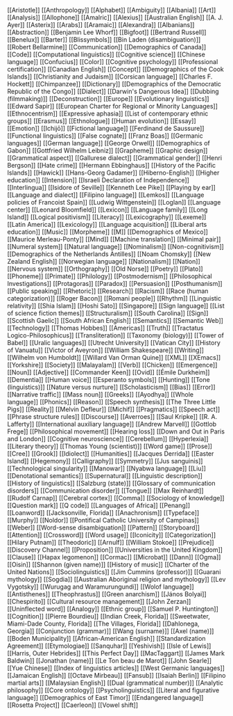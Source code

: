 [[Aristotle]]
[[Anthropology]]
[[Alphabet]]
[[Ambiguity]]
[[Albania]]
[[Art]]
[[Analysis]]
[[Allophone]]
[[Amalric]]
[[Alexius]]
[[Australian English]]
[[A. J. Ayer]]
[[Asterix]]
[[Arabs]]
[[Aramaic]]
[[Alexandra]]
[[Albanians]]
[[Abstraction]]
[[Benjamin Lee Whorf]]
[[Bigfoot]]
[[Bertrand Russell]]
[[Benelux]]
[[Barter]]
[[Blissymbols]]
[[Bin Laden (disambiguation)]]
[[Robert Bellarmine]]
[[Communication]]
[[Demographics of Canada]]
[[Code]]
[[Computational linguistics]]
[[Cognitive science]]
[[Chinese language]]
[[Confucius]]
[[Color]]
[[Cognitive psychology]]
[[Professional certification]]
[[Canadian English]]
[[Concept]]
[[Demographics of the Cook Islands]]
[[Christianity and Judaism]]
[[Corsican language]]
[[Charles F. Hockett]]
[[Chimpanzee]]
[[Dictionary]]
[[Demographics of the Democratic Republic of the Congo]]
[[Dialect]]
[[Darwin's Dangerous Idea]]
[[Dubbing (filmmaking)]]
[[Deconstruction]]
[[Europe]]
[[Evolutionary linguistics]]
[[Edward Sapir]]
[[European Charter for Regional or Minority Languages]]
[[Ethnocentrism]]
[[Expressive aphasia]]
[[List of contemporary ethnic groups]]
[[Erasmus]]
[[Ethnologue]]
[[Human evolution]]
[[Essay]]
[[Emotion]]
[[Ichijō]]
[[Fictional language]]
[[Ferdinand de Saussure]]
[[Functional linguistics]]
[[False cognate]]
[[Franz Boas]]
[[Germanic languages]]
[[German language]]
[[George Orwell]]
[[Demographics of Gabon]]
[[Gottfried Wilhelm Leibniz]]
[[Grapheme]]
[[Graphic design]]
[[Grammatical aspect]]
[[Gallurese dialect]]
[[Grammatical gender]]
[[Henri Bergson]]
[[Hate crime]]
[[Hermann Ebbinghaus]]
[[History of the Pacific Islands]]
[[Hawick]]
[[Hans-Georg Gadamer]]
[[Hiberno-English]]
[[Higher education]]
[[Intension]]
[[Israeli Declaration of Independence]]
[[Interlingua]]
[[Isidore of Seville]]
[[Kenneth Lee Pike]]
[[Playing by ear]]
[[Language and dialect]]
[[Filipino language]]
[[Lemkos]]
[[Language policies of Francoist Spain]]
[[Ludwig Wittgenstein]]
[[Loglan]]
[[Language center]]
[[Leonard Bloomfield]]
[[Lexicon]]
[[Language family]]
[[Long Island]]
[[Logical positivism]]
[[Literacy]]
[[Lexicography]]
[[Lexeme]]
[[Latin America]]
[[Lexicology]]
[[Language acquisition]]
[[Liberal arts education]]
[[Music]]
[[Morpheme]]
[[M]]
[[Demographics of Mexico]]
[[Maurice Merleau-Ponty]]
[[Mind]]
[[Machine translation]]
[[Minimal pair]]
[[Numeral system]]
[[Natural language]]
[[Nominalism]]
[[Non-cognitivism]]
[[Demographics of the Netherlands Antilles]]
[[Noam Chomsky]]
[[New Zealand English]]
[[Norwegian language]]
[[Nationalism]]
[[Nation]]
[[Nervous system]]
[[Orthography]]
[[Old Norse]]
[[Poetry]]
[[Plato]]
[[Phoneme]]
[[Primate]]
[[Philology]]
[[Postmodernism]]
[[Philosophical Investigations]]
[[Protagoras]]
[[Paradox]]
[[Persuasion]]
[[Posthumanism]]
[[Public speaking]]
[[Rhetoric]]
[[Research]]
[[Racism]]
[[Race (human categorization)]]
[[Roger Bacon]]
[[Romani people]]
[[Rhythm]]
[[Linguistic relativity]]
[[Shia Islam]]
[[Hoshi Sato]]
[[Singapore]]
[[Sign language]]
[[List of science fiction themes]]
[[Structuralism]]
[[South Carolina]]
[[Sign]]
[[Scottish Gaelic]]
[[South African English]]
[[Semantics]]
[[Semantic Web]]
[[Technology]]
[[Thomas Hobbes]]
[[Americas]]
[[Truth]]
[[Tractatus Logico-Philosophicus]]
[[Transliteration]]
[[Taxonomy (biology)]]
[[Tower of Babel]]
[[Uralic languages]]
[[Utrecht University]]
[[Vatican City]]
[[History of Vanuatu]]
[[Victor of Aveyron]]
[[William Shakespeare]]
[[Writing]]
[[Wilhelm von Humboldt]]
[[Willard Van Orman Quine]]
[[XML]]
[[XEmacs]]
[[Yorkshire]]
[[Society]]
[[Malayalam]]
[[Verb]]
[[Chicken]]
[[Emergence]]
[[Noun]]
[[Adjective]]
[[Commander Keen]]
[[Ovid]]
[[Émile Durkheim]]
[[Dementia]]
[[Human voice]]
[[Esperanto symbols]]
[[Hunting]]
[[Tone (linguistics)]]
[[Nature versus nurture]]
[[Scholasticism]]
[[Bias]]
[[Error]]
[[Narrative traffic]]
[[Mass noun]]
[[Greeks]]
[[Ayodhya]]
[[Whole language]]
[[Phonics]]
[[Reason]]
[[Speech synthesis]]
[[The Three Little Pigs]]
[[Reality]]
[[Melvin Defleur]]
[[Michif]]
[[Pragmatics]]
[[Speech act]]
[[Phrase structure rules]]
[[Discourse]]
[[Averroes]]
[[Saul Kripke]]
[[R. A. Lafferty]]
[[International auxiliary language]]
[[Andrew Marvell]]
[[Gottlob Frege]]
[[Philosophical movement]]
[[Hearing loss]]
[[Down and Out in Paris and London]]
[[Cognitive neuroscience]]
[[Cerebellum]]
[[Hyperlexia]]
[[Literary theory]]
[[Thomas Young (scientist)]]
[[Word game]]
[[Prose]]
[[Cree]]
[[Grook]]
[[Idiolect]]
[[Humanities]]
[[Jacques Derrida]]
[[Easter Island]]
[[Hegemony]]
[[Calligraphy]]
[[Symmetry]]
[[Jus sanguinis]]
[[Technological singularity]]
[[Manowar]]
[[Nyabwa language]]
[[Liu]]
[[Denotational semantics]]
[[Supernatural]]
[[Linguistic description]]
[[History of linguistics]]
[[Salzburg (state)]]
[[Glossary of communication disorders]]
[[Communication disorder]]
[[Tongue]]
[[Max Reinhardt]]
[[Rudolf Carnap]]
[[Cerebral cortex]]
[[Comma]]
[[Sociology of knowledge]]
[[Question mark]]
[[Q code]]
[[Languages of Africa]]
[[Penang]]
[[Loanword]]
[[Jacksonville, Florida]]
[[Anachronism]]
[[Typeface]]
[[Murphy]]
[[Noldor]]
[[Pontifical Catholic University of Campinas]]
[[Weber]]
[[Word-sense disambiguation]]
[[Pattern]]
[[Storyboard]]
[[Attention]]
[[Crossword]]
[[Word usage]]
[[Iconicity]]
[[Categorization]]
[[Hilary Putnam]]
[[Theodoric]]
[[Arnulf]]
[[William Stokoe]]
[[Prejudice]]
[[Discovery Channel]]
[[Proposition]]
[[Universities in the United Kingdom]]
[[Clause]]
[[Hapax legomenon]]
[[Cormac]]
[[Microbat]]
[[Dann]]
[[Ogma]]
[[Oisin]]
[[Shannon (given name)]]
[[History of music]]
[[Charter of the United Nations]]
[[Sociolinguistics]]
[[Jim Cummins (professor)]]
[[Guarani mythology]]
[[Sogdia]]
[[Australian Aboriginal religion and mythology]]
[[Lev Vygotsky]]
[[Wurugag and Waramurungundi]]
[[Wolof language]]
[[Antisthenes]]
[[Theophrastus]]
[[Green anarchism]]
[[János Bolyai]]
[[Chespirito]]
[[Cultural resource management]]
[[John Zerzan]]
[[Uninflected word]]
[[Analogy]]
[[Ethnic group]]
[[Samuel P. Huntington]]
[[Cognition]]
[[Pierre Bourdieu]]
[[Indian Creek, Florida]]
[[Sweetwater, Miami-Dade County, Florida]]
[[The Villages, Florida]]
[[Dahlonega, Georgia]]
[[Conjunction (grammar)]]
[[Wang (surname)]]
[[Axel (name)]]
[[Boden Municipality]]
[[African-American English]]
[[Standardization Agreement]]
[[Etymologiae]]
[[Sanquhar]]
[[Yeshivish]]
[[Isle of Lewis]]
[[Harris, Outer Hebrides]]
[[This Perfect Day]]
[[MacTaggart]]
[[James Mark Baldwin]]
[[Jonathan (name)]]
[[Le Ton beau de Marot]]
[[John Searle]]
[[Yue Chinese]]
[[Index of linguistics articles]]
[[West Germanic languages]]
[[Jamaican English]]
[[Octave Mirbeau]]
[[Fansub]]
[[Isaiah Berlin]]
[[Filipino martial arts]]
[[Malaysian English]]
[[Dual (grammatical number)]]
[[Analytic philosophy]]
[[Core ontology]]
[[Psycholinguistics]]
[[Literal and figurative language]]
[[Demographics of East Timor]]
[[Endangered language]]
[[Rosetta Project]]
[[Caerleon]]
[[Vowel shift]]
